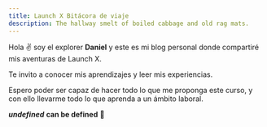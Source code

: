 ```yaml
---
title: Launch X Bitácora de viaje
description: The hallway smelt of boiled cabbage and old rag mats.
---
```


Hola ✌️  soy el explorer **Daniel** y este es mi blog personal donde compartiré mis aventuras de Launch X.

Te invito a conocer mis aprendizajes y leer mis experiencias.

Espero poder ser capaz de hacer todo lo que me proponga este curso, y con ello llevarme todo lo que aprenda
a un ámbito laboral.

***undefined*** **can be defined**
🚀
